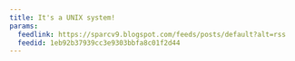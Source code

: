 ```yaml
---
title: It's a UNIX system!
params:
  feedlink: https://sparcv9.blogspot.com/feeds/posts/default?alt=rss
  feedid: 1eb92b37939cc3e9303bbfa8c01f2d44
---
```

